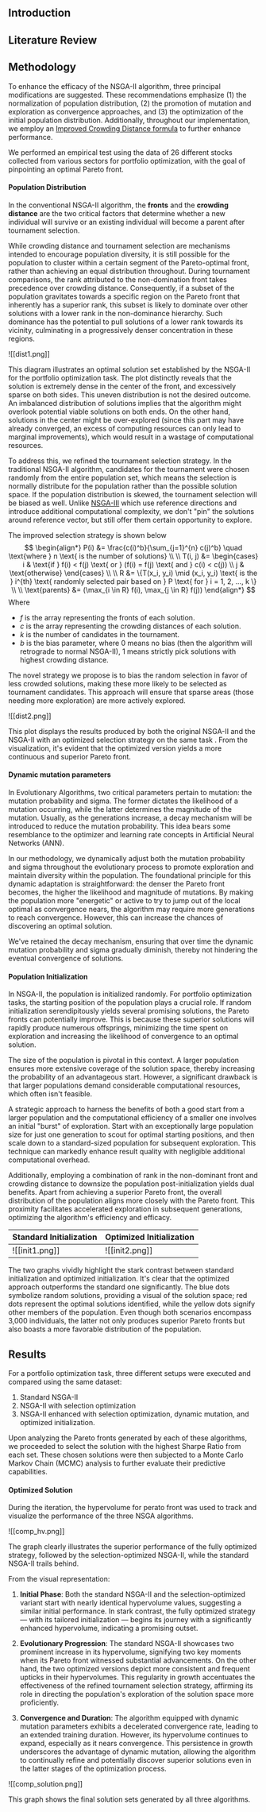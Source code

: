 ## Introduction
## Literature Review
## Methodology

To enhance the efficacy of the NSGA-II algorithm, three principal modifications are suggested. These recommendations emphasize (1) the normalization of population distribution, (2) the promotion of mutation and exploration as convergence approaches, and (3) the optimization of the initial population distribution. Additionally, throughout our implementation, we employ an [Improved Crowding Distance formula](https://arxiv.org/pdf/1811.12667.pdf) to further enhance performance.

We performed an empirical test using the data of 26 different stocks collected from various sectors for portfolio optimization, with the goal of pinpointing an optimal Pareto front.

#### Population Distribution

In the conventional NSGA-II algorithm, the **fronts** and the **crowding distance** are the two critical factors that determine whether a new individual will survive or an existing individual will become a parent after tournament selection.

While crowding distance and tournament selection are mechanisms intended to encourage population diversity, it is still possible for the population to cluster within a certain segment of the Pareto-optimal front, rather than achieving an equal distribution throughout. During tournament comparisons, the rank attributed to the non-domination front takes precedence over crowding distance. Consequently, if a subset of the population gravitates towards a specific region on the Pareto front that inherently has a superior rank, this subset is likely to dominate over other solutions with a lower rank in the non-dominance hierarchy. Such dominance has the potential to pull solutions of a lower rank towards its vicinity, culminating in a progressively denser concentration in these regions.

![[dist1.png]]

This diagram illustrates an optimal solution set established by the NSGA-II for the portfolio optimization task. The plot distinctly reveals that the solution is extremely dense in the center of the front, and excessively sparse on both sides. This uneven distribution is not the desired outcome. An imbalanced distribution of solutions implies that the algorithm might overlook potential viable solutions on both ends. On the other hand, solutions in the center might be over-explored (since this part may have already converged, an excess of computing resources can only lead to marginal improvements), which would result in a wastage of computational resources.

To address this, we refined the tournament selection strategy. In the traditional NSGA-II algorithm, candidates for the tournament were chosen randomly from the entire population set, which means the selection is normally distribute for the population rather than the possible solution space. If the population distribution is skewed, the tournament selection will be biased as well. Unlike [NSGA-III](https://ieeexplore.ieee.org/document/6600851) which use reference directions and introduce additional computational complexity, we don't "pin" the solutions around reference vector, but still offer them certain opportunity to explore.

The improved selection strategy is shown below
$$
\begin{align*} 
P(i) &= \frac{c(i)^b}{\sum_{j=1}^{n} c(j)^b} \quad \text{where } n \text{ is the number of solutions} \\ \\
T(i, j) &= \begin{cases} i & \text{if } f(i) < f(j) \text{ or } (f(i) = f(j) \text{ and } c(i) < c(j)) \\ 
j & \text{otherwise} \end{cases} \\ \\
R &= \{T(x_i, y_i) \mid (x_i, y_i) \text{ is the } i^{th} \text{ randomly selected pair based on } P \text{ for } i = 1, 2, ..., k \} \\ \\
\text{parents} &= (\max_{i \in R} f(i), \max_{j \in R} f(j)) 
\end{align*}
$$
Where
- $f$ is the array representing the fronts of each solution.
- $c$ is the array representing the crowding distances of each solution.
- $k$ is the number of candidates in the tournament.
- $b$ is the bias parameter, where 0 means no bias (then the algorithm will retrograde to normal NSGA-II), 1 means strictly pick solutions with highest crowding distance.

The novel strategy we propose is to bias the random selection in favor of less crowded solutions, making these more likely to be selected as tournament candidates. This approach will ensure that sparse areas (those needing more exploration) are more actively explored.

![[dist2.png]]

This plot displays the results produced by both the original NSGA-II and the NSGA-II with an optimized selection strategy on the same task . From the visualization, it's evident that the optimized version yields a more continuous and superior Pareto front.

#### Dynamic mutation parameters

In Evolutionary Algorithms, two critical parameters pertain to mutation: the mutation probability and sigma. The former dictates the likelihood of a mutation occurring, while the latter determines the magnitude of the mutation. Usually, as the generations increase, a decay mechanism will be introduced to reduce the mutation probability. This idea bears some resemblance to the optimizer and learning rate concepts in Artificial Neural Networks (ANN).

In our methodology, we dynamically adjust both the mutation probability and sigma throughout the evolutionary process to promote exploration and maintain diversity within the population. The foundational principle for this dynamic adaptation is straightforward: the denser the Pareto front becomes, the higher the likelihood and magnitude of mutations. By making the population more "energetic" or active to try to jump out of the local optimal as convergence nears, the algorithm may require more generations to reach convergence. However, this can increase the chances of discovering an optimal solution.

We've retained the decay mechanism, ensuring that over time the dynamic mutation probability and sigma gradually diminish, thereby not hindering the eventual convergence of solutions.

#### Population Initialization

In NSGA-II, the population is initialized randomly. For portfolio optimization tasks, the starting position of the population plays a crucial role. If random initialization serendipitously yields several promising solutions, the Pareto fronts can potentially improve. This is because these superior solutions will rapidly produce numerous offsprings, minimizing the time spent on exploration and increasing the likelihood of convergence to an optimal solution.

The size of the population is pivotal in this context. A larger population ensures more extensive coverage of the solution space, thereby increasing the probability of an advantageous start. However, a significant drawback is that larger populations demand considerable computational resources, which often isn't feasible.

A strategic approach to harness the benefits of both a good start from a larger population and the computational efficiency of a smaller one involves an initial "burst" of exploration. Start with an exceptionally large population size for just one generation to scout for optimal starting positions, and then scale down to a standard-sized population for subsequent exploration. This technique can markedly enhance result quality with negligible additional computational overhead.

Additionally, employing a combination of rank in the non-dominant front and crowding distance to downsize the population post-initialization yields dual benefits. Apart from achieving a superior Pareto front, the overall distribution of the population aligns more closely with the Pareto front. This proximity facilitates accelerated exploration in subsequent generations, optimizing the algorithm's efficiency and efficacy.

|Standard Initialization|Optimized Initialization|
| ----------- | ----------- |
| ![[init1.png]]| ![[init2.png]]       |

The two graphs vividly highlight the stark contrast between standard initialization and optimized initialization. It's clear that the optimized approach outperforms the standard one significantly. The blue dots symbolize random solutions, providing a visual of the solution space; red dots represent the optimal solutions identified, while the yellow dots signify other members of the population. Even though both scenarios encompass 3,000 individuals, the latter not only produces superior Pareto fronts but also boasts a more favorable distribution of the population.

## Results

For a portfolio optimization task, three different setups were executed and compared using the same dataset:

1. Standard NSGA-II
2. NSGA-II with selection optimization
3. NSGA-II enhanced with selection optimization, dynamic mutation, and optimized initialization.

Upon analyzing the Pareto fronts generated by each of these algorithms, we proceeded to select the solution with the highest Sharpe Ratio from each set. These chosen solutions were then subjected to a Monte Carlo Markov Chain (MCMC) analysis to further evaluate their predictive capabilities.

#### Optimized Solution

During the iteration, the hypervolume for perato front was used to track and visualize the performance of the three NSGA algorithms.

![[comp_hv.png]]

The graph clearly illustrates the superior performance of the fully optimized strategy, followed by the selection-optimized NSGA-II, while the standard NSGA-II trails behind.

From the visual representation:

1. **Initial Phase**: Both the standard NSGA-II and the selection-optimized variant start with nearly identical hypervolume values, suggesting a similar initial performance. In stark contrast, the fully optimized strategy — with its tailored initialization — begins its journey with a significantly enhanced hypervolume, indicating a promising outset.
    
2. **Evolutionary Progression**: The standard NSGA-II showcases two prominent increase in its hypervolume, signifying two key moments when its Pareto front witnessed substantial advancements. On the other hand, the two optimized versions depict more consistent and frequent upticks in their hypervolumes. This regularity in growth accentuates the effectiveness of the refined tournament selection strategy, affirming its role in directing the population's exploration of the solution space more proficiently.
    
3. **Convergence and Duration**: The algorithm equipped with dynamic mutation parameters exhibits a decelerated convergence rate, leading to an extended training duration. However, its hypervolume continues to expand, especially as it nears convergence. This persistence in growth underscores the advantage of dynamic mutation, allowing the algorithm to continually refine and potentially discover superior solutions even in the latter stages of the optimization process.

![[comp_solution.png]]

This graph shows the final solution sets generated by all three algorithms.